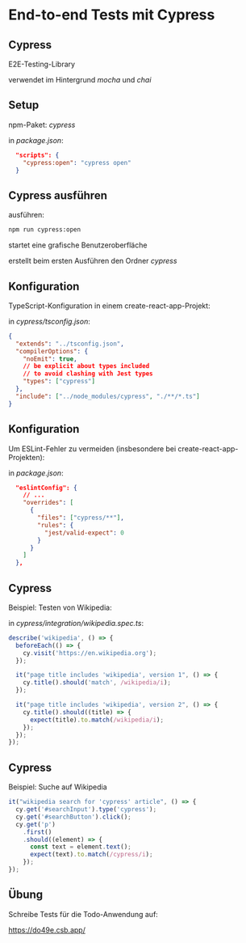 # End-to-end Tests mit Cypress

## Cypress

E2E-Testing-Library

verwendet im Hintergrund _mocha_ und _chai_

## Setup

npm-Paket: _cypress_

in _package.json_:

```json
  "scripts": {
    "cypress:open": "cypress open"
  }
```

## Cypress ausführen

ausführen:

```bash
npm run cypress:open
```

startet eine grafische Benutzeroberfläche

erstellt beim ersten Ausführen den Ordner _cypress_

## Konfiguration

TypeScript-Konfiguration in einem create-react-app-Projekt:

in _cypress/tsconfig.json_:

```json
{
  "extends": "../tsconfig.json",
  "compilerOptions": {
    "noEmit": true,
    // be explicit about types included
    // to avoid clashing with Jest types
    "types": ["cypress"]
  },
  "include": ["../node_modules/cypress", "./**/*.ts"]
}
```

## Konfiguration

Um ESLint-Fehler zu vermeiden (insbesondere bei create-react-app-Projekten):

in _package.json_:

```json
  "eslintConfig": {
    // ...
    "overrides": [
      {
        "files": ["cypress/**"],
        "rules": {
          "jest/valid-expect": 0
        }
      }
    ]
  },
```

## Cypress

Beispiel: Testen von Wikipedia:

in _cypress/integration/wikipedia.spec.ts_:

```js
describe('wikipedia', () => {
  beforeEach(() => {
    cy.visit('https://en.wikipedia.org');
  });

  it("page title includes 'wikipedia', version 1", () => {
    cy.title().should('match', /wikipedia/i);
  });

  it("page title includes 'wikipedia', version 2", () => {
    cy.title().should((title) => {
      expect(title).to.match(/wikipedia/i);
    });
  });
});
```

## Cypress

Beispiel: Suche auf Wikipedia

```js
it("wikipedia search for 'cypress' article", () => {
  cy.get('#searchInput').type('cypress');
  cy.get('#searchButton').click();
  cy.get('p')
    .first()
    .should((element) => {
      const text = element.text();
      expect(text).to.match(/cypress/i);
    });
});
```

## Übung

Schreibe Tests für die Todo-Anwendung auf:

https://do49e.csb.app/
